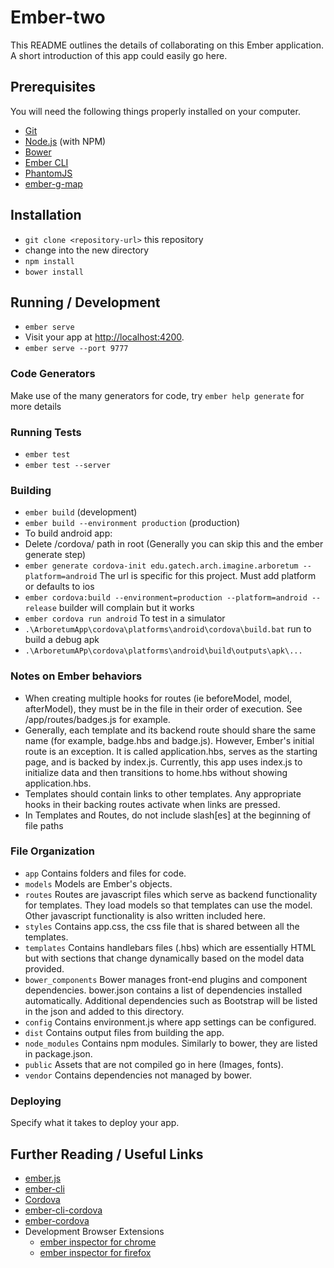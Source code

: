 # Ember-two

This README outlines the details of collaborating on this Ember application.
A short introduction of this app could easily go here.

## Prerequisites

You will need the following things properly installed on your computer.

* [Git](http://git-scm.com/)
* [Node.js](http://nodejs.org/) (with NPM)
* [Bower](http://bower.io/)
* [Ember CLI](http://ember-cli.com/)
* [PhantomJS](http://phantomjs.org/)
* [ember-g-map](https://www.npmjs.com/package/ember-g-map)

## Installation

* `git clone <repository-url>` this repository
* change into the new directory
* `npm install`
* `bower install`

## Running / Development

* `ember serve`
* Visit your app at [http://localhost:4200](http://localhost:4200).
* `ember serve --port 9777`

### Code Generators

Make use of the many generators for code, try `ember help generate` for more details

### Running Tests

* `ember test`
* `ember test --server`

### Building

* `ember build` (development)
* `ember build --environment production` (production)
* To build android app:
 * Delete /cordova/ path in root (Generally you can skip this and the ember generate step)
 * `ember generate cordova-init edu.gatech.arch.imagine.arboretum --platform=android`  The url is specific for this project. Must add platform or defaults to ios
 * `ember cordova:build --environment=production --platform=android --release`   builder will complain but it works
 * `ember cordova run android`   To test in a simulator
  * `.\ArboretumApp\cordova\platforms\android\cordova\build.bat`  run to build a debug apk
  * `.\ArboretumAPp\cordova\platforms\android\build\outputs\apk\...`

### Notes on Ember behaviors
* When creating multiple hooks for routes (ie beforeModel, model, afterModel), they must be in the file in their order of execution.  See /app/routes/badges.js for example.
* Generally, each template and its backend route should share the same name (for example, badge.hbs and badge.js).  However, Ember's initial route is an exception.  It is called application.hbs, serves as the starting page, and is backed by index.js.  Currently, this app uses index.js to initialize data and then transitions to home.hbs without showing application.hbs.
* Templates should contain links to other templates.  Any appropriate hooks in their backing routes activate when links are pressed.
* In Templates and Routes, do not include slash[es] at the beginning of file paths

### File Organization
* `app` Contains folders and files for code.
 * `models` Models are Ember's objects.
 * `routes` Routes are javascript files which serve as backend functionality for templates.  They load models so that templates can use the model.  Other javascript functionality is also written included here.
 * `styles` Contains app.css, the css file that is shared between all the templates.
 * `templates` Contains handlebars files (.hbs) which are essentially HTML but with sections that change dynamically based on the model data provided.
* `bower_components` Bower manages front-end plugins and component dependencies.  bower.json contains a list of dependencies installed automatically.  Additional dependencies such as Bootstrap will be listed in the json and added to this directory.
* `config` Contains environment.js where app settings can be configured.
* `dist` Contains output files from building the app.
* `node_modules` Contains npm modules.  Similarly to bower, they are listed in package.json.
* `public` Assets that are not compiled go in here (Images, fonts).
* `vendor` Contains dependencies not managed by bower.

### Deploying

Specify what it takes to deploy your app.

## Further Reading / Useful Links

* [ember.js](http://emberjs.com/)
* [ember-cli](http://ember-cli.com/)
* [Cordova](https://cordova.apache.org/)
* [ember-cli-cordova](https://github.com/poetic/ember-cli-cordova/blob/master/docs/getting-started.md)
* [ember-cordova](http://embercordova.com/)
* Development Browser Extensions
  * [ember inspector for chrome](https://chrome.google.com/webstore/detail/ember-inspector/bmdblncegkenkacieihfhpjfppoconhi)
  * [ember inspector for firefox](https://addons.mozilla.org/en-US/firefox/addon/ember-inspector/)

